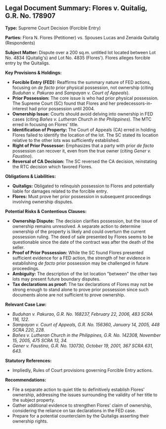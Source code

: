 ## Legal Document Summary: Flores v. Quitalig, G.R. No. 178907

**Type:** Supreme Court Decision (Forcible Entry)

**Parties:** Flora N. Flores (Petitioner) vs. Spouses Lucas and Zenaida Quitalig (Respondents)

**Subject Matter:** Dispute over a 200 sq.m. untitled lot located between Lot No. 4834 (Quitalig's) and Lot No. 4835 (Flores'). Flores alleges forcible entry by the Quitaligs.

**Key Provisions & Holdings:**

*   **Forcible Entry (FED):** Reaffirms the summary nature of FED actions, focusing on *de facto* prior physical possession, not ownership (citing *Buduhan v. Pakurao* and *Sampayan v. Court of Appeals*).
*   **Prior Possession:** The core issue is who had prior physical possession. The Supreme Court (SC) found that Flores and her predecessors-in-interest had prior possession until 2004.
*   **Ownership Issue:** Courts should avoid delving into ownership in FED cases (citing *Bañes v. Lutheran Church in the Philippines*). The MTC erred in focusing on Flores' title.
*   **Identification of Property:** The Court of Appeals (CA) erred in holding Flores failed to identify the location of the lot. The SC stated its location relative to the other lots was sufficiently established.
*   **Right of Prior Possessor:** Emphasizes that a party with prior *de facto* possession can recover it, even from the true owner (citing *Gener v. Faustino*).
*   **Reversal of CA Decision:** The SC reversed the CA decision, reinstating the RTC decision which favored Flores.

**Obligations & Liabilities:**

*   **Quitaligs:** Obligated to relinquish possession to Flores and potentially liable for damages related to the forcible entry.
*   **Flores:** Must prove her prior possession in subsequent proceedings involving ownership disputes.

**Potential Risks & Contentious Clauses:**

*   **Ownership Dispute:** The decision clarifies possession, but the issue of ownership remains unresolved. A separate action to determine ownership of the property is likely and could overturn the current possession ruling. The deed of sale presented by Flores seems to be questionable since the date of the contract was after the death of the seller.
*   **Proof of Prior Possession:** While the SC found Flores presented sufficient evidence for a FED action, the strength of her evidence in establishing *de facto* prior possession may be challenged in future proceedings.
*   **Ambiguity:** The description of the lot location "between" the other two lots may present future boundary disputes.
*   **Tax declarations as proof:** The tax declarations of Flores may not be strong enough to stand alone to prove prior possession since such documents alone are not sufficient to prove ownership.

**Relevant Case Law:**

*   *Buduhan v. Pakurao, G.R. No. 168237, February 22, 2006, 483 SCRA 116, 122.*
*   *Sampayan v. Court of Appeals, G.R. No. 156360, January 14, 2005, 448 SCRA 220, 228.*
*   *Bañes v. Lutheran Church in the Philippines, G.R. No. 142308, November 15, 2005, 475 SCRA 13, 34.*
*   *Gener v. Faustino, G.R. No. 130730, October 19, 2001, 367 SCRA 631, 643.*

**Statutory References:**

*   Impliedly, Rules of Court provisions governing Forcible Entry actions.

**Recommendations:**

*   File a separate action to quiet title to definitively establish Flores' ownership, addressing the issues surrounding the validity of her title to the subject property.
*   Gather additional evidence to strengthen Flores' claim of ownership, considering the reliance on tax declarations in the FED case.
*   Prepare for a potential counterclaim by the Quitaligs asserting their ownership rights.
